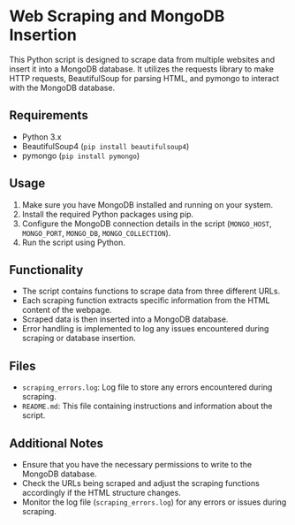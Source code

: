 
 # Web Scraping and MongoDB Insertion

This Python script is designed to scrape data from multiple websites and insert it into a MongoDB database. It utilizes the requests library to make HTTP requests, BeautifulSoup for parsing HTML, and pymongo to interact with the MongoDB database.

## Requirements

- Python 3.x
- BeautifulSoup4 (`pip install beautifulsoup4`)
- pymongo (`pip install pymongo`)

## Usage

1. Make sure you have MongoDB installed and running on your system.
2. Install the required Python packages using pip.
3. Configure the MongoDB connection details in the script (`MONGO_HOST`, `MONGO_PORT`, `MONGO_DB`, `MONGO_COLLECTION`).
4. Run the script using Python.

## Functionality

- The script contains functions to scrape data from three different URLs.
- Each scraping function extracts specific information from the HTML content of the webpage.
- Scraped data is then inserted into a MongoDB database.
- Error handling is implemented to log any issues encountered during scraping or database insertion.

## Files

- `scraping_errors.log`: Log file to store any errors encountered during scraping.
- `README.md`: This file containing instructions and information about the script.

## Additional Notes

- Ensure that you have the necessary permissions to write to the MongoDB database.
- Check the URLs being scraped and adjust the scraping functions accordingly if the HTML structure changes.
- Monitor the log file (`scraping_errors.log`) for any errors or issues during scraping.


